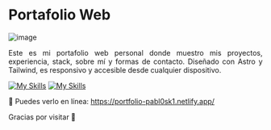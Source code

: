 # Portafolio Web

![image](https://github.com/user-attachments/assets/09934a26-4dc1-4c3a-89c5-d68e24c3fe2f)

<p align="justify">Este es mi portafolio web personal donde muestro mis proyectos, experiencia, stack, sobre mí y formas de contacto.  
Diseñado con Astro y Tailwind, es responsivo y accesible desde cualquier dispositivo.</p>

[![My Skills](https://skillicons.dev/icons?i=astro&theme=light)](https://astro.build/)
[![My Skills](https://skillicons.dev/icons?i=tailwind&theme=light)](https://tailwindcss.com/)

🔗 Puedes verlo en línea: https://portfolio-pabl0sk1.netlify.app/

Gracias por visitar 🙌
